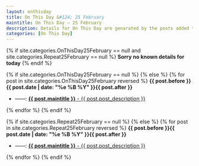 ```yaml
---
layout: onthisday
title: On This Day &#124; 25 February
maintitle: On This Day — 25 February
description: Details for On This Day are genarated by the posts added to the website so the content is subject to changes/updates over time.
categories: [On This Day]
---
```


{% if site.categories.OnThisDay25February == null and site.categories.Repeat25February == null %}
<strong>Sorry no known details for today</strong>
{% endif %}

{% if site.categories.OnThisDay25February == null %}
{% else %}
{% for post in site.categories.OnThisDay25February reversed %}
<strong>{{ post.before }}{{ post.date | date: "%e %B %Y" }}{{ post.after }}</strong>
<ul>
<li> ——: <a class="{{ post.class }}" href="{{ post.url }}"><strong>{{ post.maintitle }}</strong> - {{ post.post_description }}</a></li>
</ul>
{% endfor %}
{% endif %}

{% if site.categories.Repeat25February == null %}
{% else %}
{% for post in site.categories.Repeat25February reversed %}
<strong>{{ post.before }}{{ post.date | date: "%e %B %Y" }}{{ post.after }}</strong>
<ul>
<li> ——: <a class="{{ post.class }}" href="{{ post.url }}"><strong>{{ post.maintitle }}</strong> - {{ post.post_description }}</a></li>
</ul>
{% endfor %}
{% endif %}
